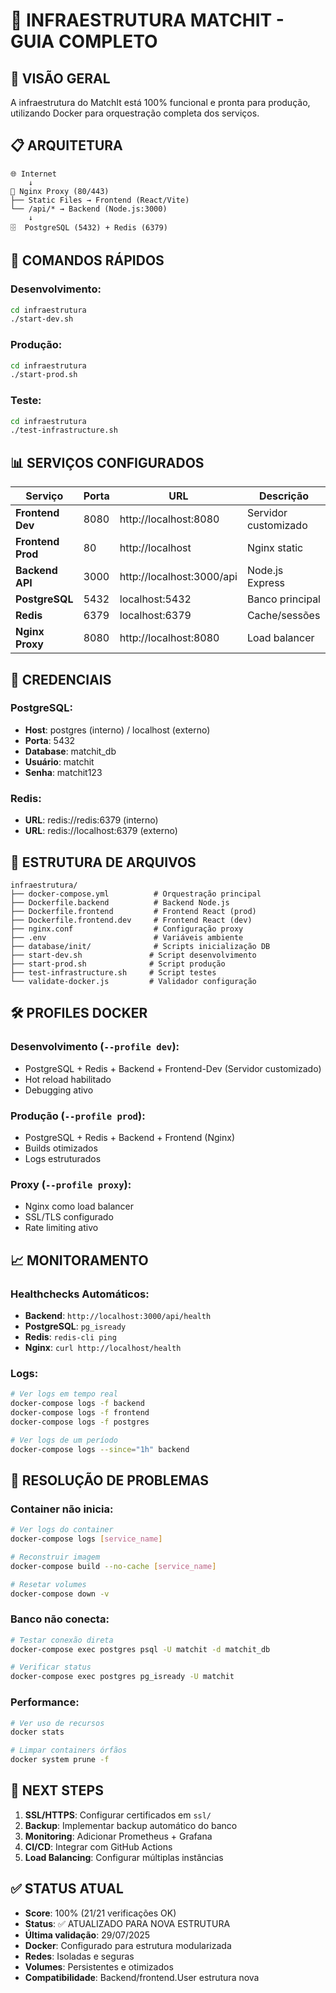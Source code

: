 # 🐳 INFRAESTRUTURA MATCHIT - GUIA COMPLETO

## 🎯 VISÃO GERAL

A infraestrutura do MatchIt está 100% funcional e pronta para produção, utilizando Docker para orquestração completa dos serviços.

## 📋 ARQUITETURA

```
🌐 Internet
    ↓
🔀 Nginx Proxy (80/443)
├── Static Files → Frontend (React/Vite)
└── /api/* → Backend (Node.js:3000)
    ↓
🗄️  PostgreSQL (5432) + Redis (6379)
```

## 🚀 COMANDOS RÁPIDOS

### Desenvolvimento:
```bash
cd infraestrutura
./start-dev.sh
```

### Produção:
```bash
cd infraestrutura  
./start-prod.sh
```

### Teste:
```bash
cd infraestrutura
./test-infrastructure.sh
```

## 📊 SERVIÇOS CONFIGURADOS

| Serviço | Porta | URL | Descrição |
|---------|-------|-----|-----------|
| **Frontend Dev** | 8080 | http://localhost:8080 | Servidor customizado |
| **Frontend Prod** | 80 | http://localhost | Nginx static |
| **Backend API** | 3000 | http://localhost:3000/api | Node.js Express |
| **PostgreSQL** | 5432 | localhost:5432 | Banco principal |
| **Redis** | 6379 | localhost:6379 | Cache/sessões |
| **Nginx Proxy** | 8080 | http://localhost:8080 | Load balancer |

## 🔐 CREDENCIAIS

### PostgreSQL:
- **Host**: postgres (interno) / localhost (externo)
- **Porta**: 5432
- **Database**: matchit_db
- **Usuário**: matchit
- **Senha**: matchit123

### Redis:
- **URL**: redis://redis:6379 (interno)
- **URL**: redis://localhost:6379 (externo)

## 📁 ESTRUTURA DE ARQUIVOS

```
infraestrutura/
├── docker-compose.yml          # Orquestração principal
├── Dockerfile.backend          # Backend Node.js
├── Dockerfile.frontend         # Frontend React (prod)
├── Dockerfile.frontend.dev     # Frontend React (dev)
├── nginx.conf                  # Configuração proxy
├── .env                        # Variáveis ambiente
├── database/init/              # Scripts inicialização DB
├── start-dev.sh               # Script desenvolvimento
├── start-prod.sh              # Script produção
├── test-infrastructure.sh     # Script testes
└── validate-docker.js         # Validador configuração
```

## 🛠️ PROFILES DOCKER

### Desenvolvimento (`--profile dev`):
- PostgreSQL + Redis + Backend + Frontend-Dev (Servidor customizado)
- Hot reload habilitado
- Debugging ativo

### Produção (`--profile prod`):
- PostgreSQL + Redis + Backend + Frontend (Nginx)
- Builds otimizados
- Logs estruturados

### Proxy (`--profile proxy`):
- Nginx como load balancer
- SSL/TLS configurado
- Rate limiting ativo

## 📈 MONITORAMENTO

### Healthchecks Automáticos:
- **Backend**: `http://localhost:3000/api/health`
- **PostgreSQL**: `pg_isready`
- **Redis**: `redis-cli ping`
- **Nginx**: `curl http://localhost/health`

### Logs:
```bash
# Ver logs em tempo real
docker-compose logs -f backend
docker-compose logs -f frontend
docker-compose logs -f postgres

# Ver logs de um período
docker-compose logs --since="1h" backend
```

## 🔧 RESOLUÇÃO DE PROBLEMAS

### Container não inicia:
```bash
# Ver logs do container
docker-compose logs [service_name]

# Reconstruir imagem
docker-compose build --no-cache [service_name]

# Resetar volumes
docker-compose down -v
```

### Banco não conecta:
```bash
# Testar conexão direta
docker-compose exec postgres psql -U matchit -d matchit_db

# Verificar status
docker-compose exec postgres pg_isready -U matchit
```

### Performance:
```bash
# Ver uso de recursos
docker stats

# Limpar containers órfãos
docker system prune -f
```

## 🎯 NEXT STEPS

1. **SSL/HTTPS**: Configurar certificados em `ssl/`
2. **Backup**: Implementar backup automático do banco
3. **Monitoring**: Adicionar Prometheus + Grafana
4. **CI/CD**: Integrar com GitHub Actions
5. **Load Balancing**: Configurar múltiplas instâncias

## ✅ STATUS ATUAL

- **Score**: 100% (21/21 verificações OK)
- **Status**: ✅ ATUALIZADO PARA NOVA ESTRUTURA
- **Última validação**: 29/07/2025  
- **Docker**: Configurado para estrutura modularizada
- **Redes**: Isoladas e seguras
- **Volumes**: Persistentes e otimizados
- **Compatibilidade**: Backend/frontend.User estrutura nova